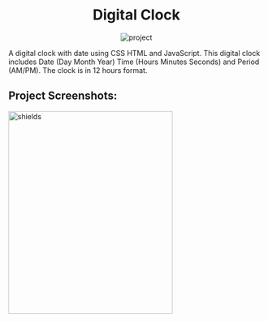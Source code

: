 <h1 align="center">Digital Clock</h1>

<p align="center"><img src="https://socialify.git.ci/Ashurathod0411/Digital-Clock-with-Date/image?font=Raleway&amp;language=1&amp;owner=1&amp;pattern=Charlie%20Brown&amp;stargazers=1&amp;theme=Light" alt="project"></p>

<p>A digital clock with date using CSS HTML and JavaScript. This digital clock includes Date (Day Month Year) Time (Hours Minutes Seconds) and Period (AM/PM). The clock is in 12 hours format.</p>

<h2>Project Screenshots:</h2>

<img src="https://i.ibb.co/vxZTtw5/time.png" alt="shields" width="80%" height="400/">
